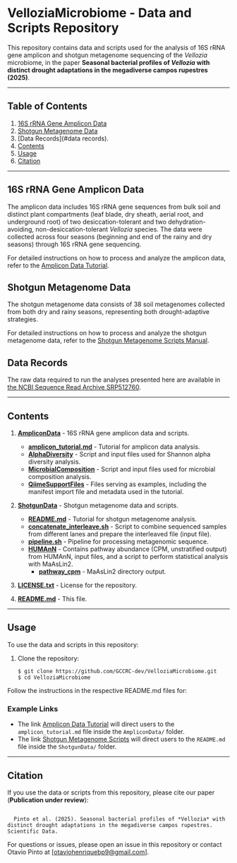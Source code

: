 # VelloziaMicrobiome - Data and Scripts Repository

This repository contains data and scripts used for the analysis of 16S rRNA gene amplicon and shotgun metagenome sequencing of the *Vellozia* microbiome, in the paper **Seasonal bacterial profiles of *Vellozia* with distinct drought adaptations in the megadiverse campos rupestres (2025)**.


----

## Table of Contents
1. [16S rRNA Gene Amplicon Data](#16s-rRNA-gene-amplicon-data)
2. [Shotgun Metagenome Data](#shotgun-metagenome-data)
3. [Data Records](#data records).
4. [Contents](#contents)
5. [Usage](#usage)
6. [Citation](#citation)

----

## 16S rRNA Gene Amplicon Data

The amplicon data includes 16S rRNA gene sequences from bulk soil and distinct plant compartments (leaf blade, dry sheath, aerial root, and underground root) of two desiccation-tolerant and two dehydration-avoiding, non-desiccation-tolerant *Vellozia* species. The data were collected across four seasons (beginning and end of the rainy and dry seasons) through 16S rRNA gene sequencing.

For detailed instructions on how to process and analyze the amplicon data, refer to the [Amplicon Data Tutorial](AmpliconData/amplicon_tutorial.md).


## Shotgun Metagenome Data

The shotgun metagenome data consists of 38 soil metagenomes collected from both dry and rainy seasons, representing both drought-adaptive strategies.

For detailed instructions on how to process and analyze the shotgun metagenome data, refer to the [Shotgun Metagenome Scripts Manual](ShotgunData/README.md).


## Data Records
The raw data required to run the analyses presented here are available in [the NCBI Sequence Read Archive SRP512760](https://identifiers.org/ncbi/insdc.sra:SRP512760).

----

## Contents

1. **[AmpliconData](AmpliconData/)** - 16S rRNA gene amplicon data and scripts.
    - **[amplicon_tutorial.md](AmpliconData/amplicon_tutorial.md)** - Tutorial for amplicon data analysis.
    - **[AlphaDiversity](AmpliconData/AlphaDiversity/)** - Script and input files used for Shannon alpha diversity analysis.
    - **[MicrobialComposition](AmpliconData/MicrobialComposition/)** - Script and input files used for microbial composition analysis.
    - **[QiimeSupportFiles](AmpliconData/QiimeSupportFiles/)** - Files serving as examples, including the manifest import file and metadata used in the tutorial.

2. **[ShotgunData](ShotgunData/)** - Shotgun metagenome data and scripts.
    - **[README.md](ShotgunData/README.md)** - Tutorial for shotgun metagenome analysis.
    - **[concatenate_interleave.sh](ShotgunData/concatenate_interleave.sh)** - Script to combine sequenced samples from different lanes and prepare the interleaved file (input file).
    - **[pipeline.sh](ShotgunData/pipeline.sh)** - Pipeline for processing metagenomic sequence.
    - **[HUMAnN](ShotgunData/HUMAnN/)** - Contains pathway abundance (CPM, unstratified output) from HUMAnN, input files, and a script to perform statistical analysis with MaAsLin2.
        - **[pathway_cpm](ShotgunData/HUMAnN/pathway_cpm/)** - MaAsLin2 directory output.

3. **[LICENSE.txt](LICENSE.txt)** - License for the repository.
4. **[README.md](README.md)** - This file.

----

## Usage

To use the data and scripts in this repository:

1. Clone the repository:
   ```
   $ git clone https://github.com/GCCRC-dev/VelloziaMicrobiome.git
   $ cd VelloziaMicrobiome
   ```

Follow the instructions in the respective README.md files for:

### Example Links
- The link [Amplicon Data Tutorial](AmpliconData/amplicon_tutorial.md) will direct users to the `amplicon_tutorial.md` file inside the `AmpliconData/` folder.
- The link [Shotgun Metagenome Scripts](ShotgunData/README.md) will direct users to the `README.md` file inside the `ShotgunData/` folder.

----

## Citation

   If you use the data or scripts from this repository, please cite our paper (**Publication under review**):
  
 ```
 
   Pinto et al. (2025). Seasonal bacterial profiles of *Vellozia* with distinct drought adaptations in the megadiverse campos rupestres. Scientific Data. 
 ```

For questions or issues, please open an issue in this repository or contact Otavio Pinto at [otaviohenriquebp9@gmail.com].



